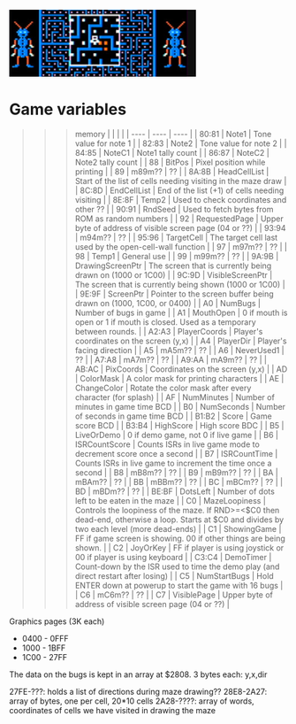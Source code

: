 ![RAM](megabug.jpg)

# Game variables

>>> memory
| | | |
| ----  | ---- | ---- |
| 80:81 | Note1 | Tone value for note 1 |
| 82:83 | Note2 | Tone value for note 2 |
| 84:85 | NoteC1 | Note1 tally count |
| 86:87 | NoteC2 | Note2 tally count |
| 88    | BitPos | Pixel position while printing |
| 89    | m89m?? | ?? |
| 8A:8B | HeadCellList | Start of the list of cells needing visiting in the maze draw |
| 8C:8D | EndCellList | End of the list (+1) of cells needing visiting |
| 8E:8F | Temp2 | Used to check coordinates and other ?? |
| 90:91 | RndSeed | Used to fetch bytes from ROM as random numbers |
| 92    | RequestedPage | Upper byte of address of visible screen page (04 or ??) |
| 93:94 | m94m?? | ?? |
| 95:96 | TargetCell | The target cell last used by the open-cell-wall function |
| 97    | m97m?? | ?? |
| 98    | Temp1 | General use |
| 99    | m99m?? | ?? |
| 9A:9B | DrawingScreenPtr | The screen that is currently being drawn on (1000 or 1C00) |
| 9C:9D | VisibleScreenPtr | The screen that is currently being shown (1000 or 1C00) |
| 9E:9F | ScreenPtr | Pointer to the screen buffer being drawn on (1000, 1C00, or 0400) |
| A0    | NumBugs | Number of bugs in game | 
| A1    | MouthOpen | 0 if mouth is open or 1 if mouth is closed. Used as a temporary between rounds. |
| A2:A3 | PlayerCoords | Player's coordinates on the screen (y,x) |
| A4    | PlayerDir | Player's facing direction |
| A5    | mA5m?? | ?? |
| A6    | NeverUsed1 | ?? |
| A7:A8 | mA7m?? | ?? |
| A9:AA | mA9m?? | ?? |
| AB:AC | PixCoords | Coordinates on the screen (y,x) |
| AD    | ColorMask | A color mask for printing characters |
| AE    | ChangeColor | Rotate the color mask after every character (for splash) |
| AF    | NumMinutes | Number of minutes in game time BCD |
| B0    | NumSeconds | Number of seconds in game time BCD |
| B1:B2 | Score | Game score BCD |
| B3:B4 | HighScore | High score BDC |
| B5    | LiveOrDemo | 0 if demo game, not 0 if live game |
| B6    | ISRCountScore | Counts ISRs in live game mode to decrement score once a second |
| B7    | ISRCountTime  | Counts ISRs in live game to increment the time once a second |
| B8    | mB8m?? | ?? |
| B9    | mB9m?? | ?? |
| BA    | mBAm?? | ?? |
| BB    | mBBm?? | ?? |
| BC    | mBCm?? | ?? |
| BD    | mBDm?? | ?? |
| BE:BF | DotsLeft | Number of dots left to be eaten in the maze |
| C0    | MazeLoopiness | Controls the loopiness of the maze. If RND>=<$C0 then dead-end, otherwise a loop. Starts at $C0 and divides by two each level (more dead-ends)  |
| C1    | ShowingGame | FF if game screen is showing. 00 if other things are being shown. |
| C2    | JoyOrKey | FF if player is using joystick or 00 if player is using keyboard |
| C3:C4 | DemoTimer | Count-down by the ISR used to time the demo play (and direct restart after losing) |
| C5    | NumStartBugs  | Hold ENTER down at powerup to start the game with 16 bugs |
| C6    | mC6m?? | ?? |
| C7    | VisiblePage   | Upper byte of address of visible screen page (04 or ??) |

Graphics pages (3K each)
  * 0400 - 0FFF
  * 1000 - 1BFF
  * 1C00 - 27FF
  
The data on the bugs is kept in an array at $2808. 3 bytes each: y,x,dir

27FE-???: holds a list of directions during maze drawing??
28E8-2A27: array of bytes, one per cell, 20*10 cells
2A28-????: array of words, coordinates of cells we have visited in drawing the maze
